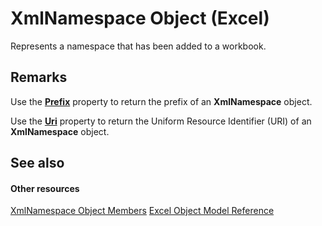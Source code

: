 
# XmlNamespace Object (Excel)

Represents a namespace that has been added to a workbook.


## Remarks

Use the  **[Prefix](d9242695-7db0-5d8a-1692-ca53597168a2.md)** property to return the prefix of an **XmlNamespace** object.

Use the  **[Uri](f057b379-d787-e1b4-6afb-26f511e77d11.md)** property to return the Uniform Resource Identifier (URI) of an **XmlNamespace** object.


## See also


#### Other resources


[XmlNamespace Object Members](ffd8692c-b3ac-1842-166e-fa61da41d5e0.md)
[Excel Object Model Reference](http://msdn.microsoft.com/library/11ea8598-8a20-92d5-f98b-0da04263bf2c%28Office.15%29.aspx)
